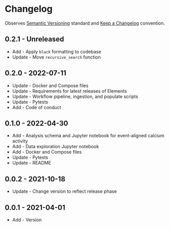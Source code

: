 # Changelog

Observes [Semantic Versioning](https://semver.org/spec/v2.0.0.html) standard and
[Keep a Changelog](https://keepachangelog.com/en/1.0.0/) convention.

## 0.2.1 - Unreleased

+ Add - Apply `black` formatting to codebase
+ Update - Move `recursive_search` function

## 0.2.0 - 2022-07-11

+ Update - Docker and Compose files
+ Update - Requirements for latest releases of Elements
+ Update - Workflow pipeline, ingestion, and populate scripts
+ Update - Pytests
+ Add - Code of conduct

## 0.1.0 - 2022-04-30

+ Add - Analysis schema and Jupyter notebook for event-aligned calcium activity
+ Add - Data exploration Jupyter notebook
+ Add - Docker and Compose files
+ Update - Pytests
+ Update - README

## 0.0.2 - 2021-10-18

+ Update - Change version to reflect release phase

## 0.0.1 - 2021-04-01

+ Add - Version

[0.2.1]: https://github.com/datajoint/element-miniscope/releases/tag/0.2.1
[0.2.0]: https://github.com/datajoint/element-miniscope/releases/tag/0.2.0
[0.1.0]: https://github.com/datajoint/element-miniscope/releases/tag/0.1.0
[0.0.2]: https://github.com/datajoint/element-miniscope/releases/tag/0.0.2
[0.0.1]: https://github.com/datajoint/element-miniscope/releases/tag/0.0.1

